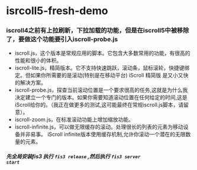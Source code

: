 # isrcoll5-fresh-demo

### iscroll4之前有上拉刷新，下拉加载的功能，但是在iscroll5中被移除了，要做这个功能要引入iscroll-probe.js

* iscroll.js，这个版本是常规应用的脚本。它包含大多数常用的功能，有很高的性能和很小的体积。
* iscroll-lite.js，精简版本。它不支持快速跳跃，滚动条，鼠标滚轮，快捷键绑定。但如果你所需要的是滚动(特别是在移动平台) iScroll 精简版 是又小又快的解决方案。
* iscroll-probe.js，探查当前滚动位置是一个要求很高的任务,这就是为什么我决定建立一个专门的版本。如果你需要知道滚动位置在任何给定的时间,这是iScroll给你的。（我正在做更多的测试,这可能最终在常规iscroll.js脚本，请留意）。
* iscroll-zoom.js，在标准滚动功能上增加缩放功能。
* iscroll-infinite.js，可以做无限缓存的滚动。处理很长的列表的元素为移动设备并非易事。 iScroll infinite版本使用缓存机制,允许你滚动一个潜在的无限数量的元素。

##### 先全局安装fis3 执行 <code>fis3 release</code> ,然后执行 <code>fis3 server start</code>

